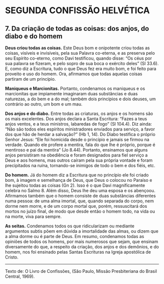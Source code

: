 # SEGUNDA CONFISSÃO HELVÉTICA

## 7. Da criação de todas as coisas: dos anjos, do diabo e do homem
**Deus criou todas as coisas.** Este Deus bom e onipotente criou todas as coisas, visíveis e invisíveis, pela sua Palavra co-eterna, e as preserva pelo seu Espírito co-eterno, como Davi testificou, quando disse: “Os céus por sua palavra se fizeram, e pelo sopro de sua boca o exército deles” (Sl 33.6). E, como diz a Escritura, tudo o que Deus fez era muito bom, e foi feito para proveito e uso do homem. Ora, afirmamos que todas aquelas coisas partiram de um princípio.

**Maniqueus e Marcionitas.** Portanto, condenamos os maniqueus e os marcionitas que impiamente imaginaram duas substâncias e duas naturezas, a do bem e a do mal; também dois princípios e dois deuses, um contrário ao outro, um bom e um mau.

**Dos anjos e do diabo.** Entre todas as criaturas, os anjos e os homens são os mais excelentes. Dos anjos declara a Santa Escritura: “Fazes a teus anjos ventos, e a teus ministros, labaredas de fogo” (Sl 104.4). Diz ainda: “Não são todos eles espíritos ministradores enviados para serviço, a favor dos que hão de herdar a salvação?” (Hb 1, 14). Do Diabo testifica o próprio Senhor Jesus: “Ele foi homicida desde o princípio e jamais se firmou na verdade. Quando ele profere a mentira, fala do que lhe é próprio, porque é mentiroso e pai da mentira” (Jo 8.44). Portanto, ensinamos que alguns anjos persistiram na obediência e foram designados para fiel serviço a Deus e aos homens, mas outros caíram pela sua própria vontade e foram precipitados na ruína, tornando-se inimigos de todo o bem e dos fiéis, etc.

**Do homem.** Já do homem diz a Escritura que no princípio ele foi criado bom, à imagem e semelhança de Deus, que Deus o colocou no Paraíso e lhe sujeitou todas as coisas (Gn 2). Isso é o que Davi magnificamente celebra no Salmo 8. Além disso, Deus lhe deu uma esposa e os abençoou. Afirmamos também que o homem consiste de duas substâncias diferentes numa pessoa: de uma alma imortal, que, quando separada do corpo, nem dorme nem morre, e de um corpo mortal que, porém, ressuscitará dos mortos no juízo final, de modo que desde então o homem todo, na vida ou na morte, viva para sempre.

**As seitas.** Condenamos todos os que ridicularizam ou mediante argumentos subtis põem em dúvida a imortalidade das almas, ou dizem que a alma dorme ou é parte de Deus. Em resumo, condenamos todas as opiniões de todos os homens, por mais numerosos que sejam, que ensinam diversamente do que, a respeito da criação, dos anjos e dos demônios, e do homem, nos foi ensinado pelas Santas Escrituras na Igreja apostólica de Cristo.

---

Texto de: O Livro de Confissões, (São Paulo, Missão Presbiteriana do Brasil Central, 1969).
